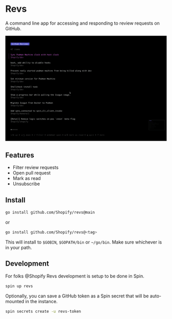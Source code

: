 # Revs

A command line app for accessing and responding to review requests on GitHub.

![Revs sample image](img/sample.gif)

## Features

* Filter review requests
* Open pull request
* Mark as read
* Unsubscribe

## Install

```sh
go install github.com/Shopify/revs@main
```

or

```sh
go install github.com/Shopify/revs@<tag>
```

This will install to `$GOBIN`, `$GOPATH/bin` or `~/go/bin`. Make sure whichever is in your path.

## Development

For folks @Shopify Revs development is setup to be done in Spin.

```sh
spin up revs
```

Optionally, you can save a GitHub token as a Spin secret that will be  auto-mounted in the instance.

```sh
spin secrets create -u revs-token
```
